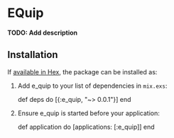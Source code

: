 # EQuip

**TODO: Add description**

## Installation

If [available in Hex](https://hex.pm/docs/publish), the package can be installed as:

  1. Add e_quip to your list of dependencies in `mix.exs`:

        def deps do
          [{:e_quip, "~> 0.0.1"}]
        end

  2. Ensure e_quip is started before your application:

        def application do
          [applications: [:e_quip]]
        end


